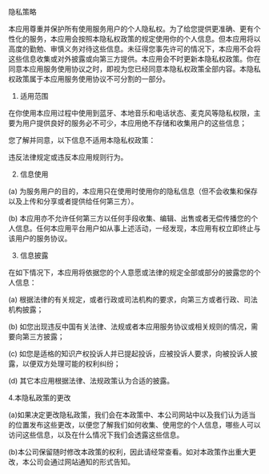 
隐私策略

本应用尊重并保护所有使用服务用户的个人隐私权。为了给您提供更准确、更有个性化的服务，本应用会按照本隐私权政策的规定使用你的个人信息。但本应用将以高度的勤勉、审慎义务对待这些信息。未征得您事先许可的情况下，本应用不会将这些信息收集或对外披露或向第三方提供。本应用会不时更新本隐私权政策。你在同意本应用服务使用协议之时，即视为您已经同意本隐私权政策全部内容。本隐私权政策属于本应用服务使用协议不可分割的一部分。

1. 适用范围

在你使用本应用过程中使用到蓝牙、本地音乐和电话状态、麦克风等隐私权限，主要为用户提供良好的服务必不可少，本应用绝不存储和收集用户的这些信息；


您了解并同意，以下信息不适用本隐私权政策：

违反法律规定或违反本应用规则行为。

2. 信息使用

(a) 为服务用户的目的，本应用只在使用时使用你的隐私信息（但不会收集和保存以及上传和分享或者提供给任何第三方）。

(b) 本应用亦不允许任何第三方以任何手段收集、编辑、出售或者无偿传播您的个人信息。任何本应用平台用户如从事上述活动，一经发现，本应用有权立即终止与该用户的服务协议。


3. 信息披露

在如下情况下，本应用将依据您的个人意愿或法律的规定全部或部分的披露您的个人信息：

(a) 根据法律的有关规定，或者行政或司法机构的要求，向第三方或者行政、司法机构披露；

(b) 如您出现违反中国有关法律、法规或者本应用服务协议或相关规则的情况，需要向第三方披露；

(c) 如您是适格的知识产权投诉人并已提起投诉，应被投诉人要求，向被投诉人披露，以便双方处理可能的权利纠纷；

(d) 其它本应用根据法律、法规政策认为合适的披露。


4.本隐私政策的更改

(a)如果决定更改隐私政策，我们会在本政策中、本公司网站中以及我们认为适当的位置发布这些更改，以便您了解我们如何收集、使用您的个人信息，哪些人可以访问这些信息，以及在什么情况下我们会透露这些信息。

(b)本公司保留随时修改本政策的权利，因此请经常查看。如对本政策作出重大更改，本公司会通过网站通知的形式告知。
